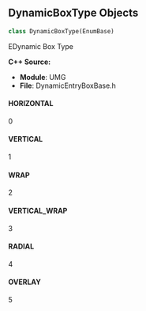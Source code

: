 ## DynamicBoxType Objects

```python
class DynamicBoxType(EnumBase)
```

EDynamic Box Type

**C++ Source:**

- **Module**: UMG
- **File**: DynamicEntryBoxBase.h

<a id="unreal.DynamicBoxType.HORIZONTAL"></a>

#### HORIZONTAL

0

<a id="unreal.DynamicBoxType.VERTICAL"></a>

#### VERTICAL

1

<a id="unreal.DynamicBoxType.WRAP"></a>

#### WRAP

2

<a id="unreal.DynamicBoxType.VERTICAL_WRAP"></a>

#### VERTICAL_WRAP

3

<a id="unreal.DynamicBoxType.RADIAL"></a>

#### RADIAL

4

<a id="unreal.DynamicBoxType.OVERLAY"></a>

#### OVERLAY

5

<a id="unreal.WidgetSpace"></a>
